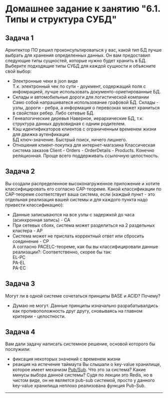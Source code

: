 # Домашнее задание к занятию "6.1. Типы и структура СУБД"
## Задача 1
Архитектор ПО решил проконсультироваться у вас, какой тип БД лучше выбрать для хранения определенных данных. Он вам предоставил следующие типы сущностей, которые нужно будет хранить в БД. Выберите подходящие типы СУБД для каждой сущности и объясните свой выбор:
- Электронные чеки в json виде  
Т.к. электронный чек по сути - доукмент, содержащий поля с инфомрацией, лучше использовать документо-ориетированные БД.  
- Склады и автомобильные дороги для логистической компании  
Само собой напрашиватеся использование графовой БД. Склады - узлы, дороги - ребра, а информация о перевозках может храниться в свойствах ребер. Либо сетевые БД.
- Генеалогические деревья
Наверное, иерархические БД, т.к. структура данных друвовидная с одним родителем.  
- Кэш идентификаторов клиентов с ограниченным временем жизни для движка аутенфикации  
БД ключ-значение. Быстрый поиск, ничего лишнего. 
- Отношения клиент-покупка для интернет-магазина
Классическая система заказов Client - Orders - OrderDetails - Products. Конечно реляционная. Проще всего поддерживать ссылочную целостность.
## Задача 2
Вы создали распределенное высоконагруженное приложение и хотите классифицировать его согласно CAP-теореме. Какой классификации по CAP-теореме соответствует ваша система, если 
(каждый пункт - это отдельная реализация вашей системы и для каждого пункта надо привести классификацию):

- Данные записываются на все узлы с задержкой до часа (асинхронная запись) - CA  
- При сетевых сбоях, система может разделиться на 2 раздельных кластера  - AP  
- Система может не прислать корректный ответ или сбросить соединение - CP  
А согласно PACELC-теореме, как бы вы классифицировали данные реализации?:
Соответственно, скорее бы так:  
EL-PC  
PA-EL  
PA-EC  
## Задача 3
Могут ли в одной системе сочетаться принципы BASE и ACID? Почему?
- Думаю не могут. Данные принципы изначально разрабатывалдись как противоположность друг другу, сновываясь на главном критерии - целостности.
## Задача 4
Вам дали задачу написать системное решение, основой которого бы послужили:
- фиксация некоторых значений с временем жизни
- реакция на истечение таймаута
Вы слышали о key-value хранилище, которое имеет механизм [Pub/Sub](https://habr.com/ru/post/278237/). 
Что это за система? Какие минусы выбора данной системы?
Судя по лекции это Redis, но в чистом виде, он не является pub-sub системой, просто у данного key-value хранилища неплохо реализована функция Pub-Sub.  

---
